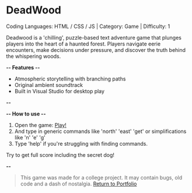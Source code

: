 # DeadWood
Coding Languages: HTML / CSS / JS | Category: Game | Difficulty: 1

Deadwood is a 'chilling', puzzle-based text adventure game that plunges players into the heart of a haunted forest. Players navigate eerie encounters, make decisions under pressure, and discover the truth behind the whispering woods.

**-- Features --**

- Atmospheric storytelling with branching paths
- Original ambient soundtrack
- Built in Visual Studio for desktop play

**--**

**-- How to use --**

1. Open the game:
  [Play!](https://alfieofrosehouse.github.io/DeadWood/)
2. And type in generic commands like 'north' 'east' 'get' or simplifications like 'n' 'e' 'g'
3. Type 'help' if you're struggling with finding commands.

Try to get full score including the secret dog!

**--**

> This game was made for a college project. It may contain bugs, old code and a dash of nostalgia.
> [Return to Portfolio](../index.html)
